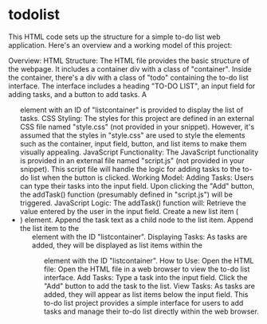 # todolist
This HTML code sets up the structure for a simple to-do list web application. Here's an overview and a working model of this project:

Overview:
HTML Structure:
The HTML file provides the basic structure of the webpage.
It includes a container div with a class of "container".
Inside the container, there's a div with a class of "todo" containing the to-do list interface.
The interface includes a heading "TO-DO LIST", an input field for adding tasks, and a button to add tasks.
A <ul> element with an ID of "listcontainer" is provided to display the list of tasks.
CSS Styling:
The styles for this project are defined in an external CSS file named "style.css" (not provided in your snippet).
However, it's assumed that the styles in "style.css" are used to style the elements such as the container, input field, button, and list items to make them visually appealing.
JavaScript Functionality:
The JavaScript functionality is provided in an external file named "script.js" (not provided in your snippet).
This script file will handle the logic for adding tasks to the to-do list when the button is clicked.
Working Model:
Adding Tasks:
Users can type their tasks into the input field.
Upon clicking the "Add" button, the addTask() function (presumably defined in "script.js") will be triggered.
JavaScript Logic:
The addTask() function will:
Retrieve the value entered by the user in the input field.
Create a new list item (<li>) element.
Append the task text as a child node to the list item.
Append the list item to the <ul> element with the ID "listcontainer".
Displaying Tasks:
As tasks are added, they will be displayed as list items within the <ul> element with the ID "listcontainer".
How to Use:
Open the HTML file:
Open the HTML file in a web browser to view the to-do list interface.
Add Tasks:
Type a task into the input field.
Click the "Add" button to add the task to the list.
View Tasks:
As tasks are added, they will appear as list items below the input field.
This to-do list project provides a simple interface for users to add tasks and manage their to-do list directly within the web browser.
